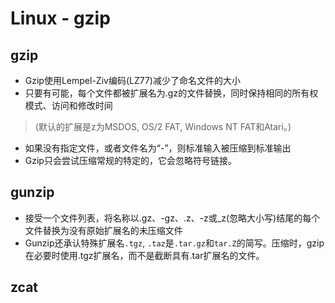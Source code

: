 # Linux - gzip

## gzip

- Gzip使用Lempel-Ziv编码(LZ77)减少了命名文件的大小
- 只要有可能，每个文件都被扩展名为.gz的文件替换，同时保持相同的所有权模式、访问和修改时间

> (默认的扩展是z为MSDOS, OS/2 FAT, Windows NT FAT和Atari。)

- 如果没有指定文件，或者文件名为“-”，则标准输入被压缩到标准输出
- Gzip只会尝试压缩常规的特定的，它会忽略符号链接。

## gunzip

- 接受一个文件列表，将名称以.gz、-gz、.z、-z或_z(忽略大小写)结尾的每个文件替换为没有原始扩展名的未压缩文件
- Gunzip还承认特殊扩展名`.tgz`, `.taz`是`.tar.gz`和`tar.Z`的简写。压缩时，gzip在必要时使用.tgz扩展名，而不是截断具有.tar扩展名的文件。

## zcat
